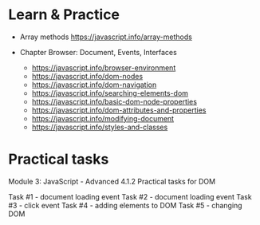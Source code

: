 # Learn & Practice
- Array methods https://javascript.info/array-methods


- Chapter Browser: Document, Events, Interfaces
  - https://javascript.info/browser-environment
  - https://javascript.info/dom-nodes
  - https://javascript.info/dom-navigation
  - https://javascript.info/searching-elements-dom
  - https://javascript.info/basic-dom-node-properties
  - https://javascript.info/dom-attributes-and-properties
  - https://javascript.info/modifying-document
  - https://javascript.info/styles-and-classes

# Practical tasks


Module 3: JavaScript - Advanced
4.1.2 Practical tasks for DOM

Task #1 - document loading event
Task #2 - document loading event
Task #3 - click event
Task #4 - adding elements to DOM
Task #5 - changing DOM 

